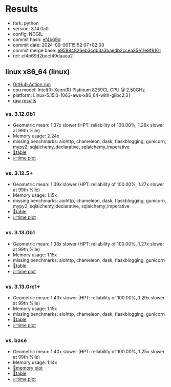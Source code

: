 # Results

- fork: python
- version: 3.14.0a0
- config: NOGIL
- commit hash: [ef4b69d](https://github.com/python/cpython/commit/ef4b69d)
- commit date: 2024-09-06T15:52:07+02:00
- commit merge base: [e95984826eb3cdb3a3baedb2ccea35e11e9f8161](https://github.com/python/cpython/commit/e95984826eb3cdb3a3baedb2ccea35e11e9f8161)
- ref: ef4b69d2becf49daaea2

## linux x86_64 (linux)

- [GitHub Action run](https://github.com/facebookexperimental/free-threading-benchmarking/actions/runs/10740958612)
- cpu model: Intel(R) Xeon(R) Platinum 8259CL CPU @ 2.50GHz
- platform: Linux-5.15.0-1063-aws-x86_64-with-glibc2.31
- [raw results](bm-20240906-linux-x86_64-python-ef4b69d2becf49daaea2-3.14.0a0-ef4b69d.json)

### vs. 3.12.0b1

- Geometric mean: 1.37x slower (HPT: reliability of 100.00%, 1.26x slower at 99th %ile)
- Memory usage: 2.24x
- missing benchmarks: aiohttp, chameleon, dask, flaskblogging, gunicorn, mypy2, sqlalchemy_declarative, sqlalchemy_imperative
- [📄table](bm-20240906-linux-x86_64-python-ef4b69d2becf49daaea2-3.14.0a0-ef4b69d-vs-3.12.0b1.md)
- [📈time plot](bm-20240906-linux-x86_64-python-ef4b69d2becf49daaea2-3.14.0a0-ef4b69d-vs-3.12.0b1.svg)

### vs. 3.12.5+

- Geometric mean: 1.39x slower (HPT: reliability of 100.00%, 1.27x slower at 99th %ile)
- Memory usage: 1.15x
- missing benchmarks: aiohttp, chameleon, dask, flaskblogging, gunicorn, mypy2, sqlalchemy_declarative, sqlalchemy_imperative
- [📄table](bm-20240906-linux-x86_64-python-ef4b69d2becf49daaea2-3.14.0a0-ef4b69d-vs-3.12.5%2B.md)
- [📈time plot](bm-20240906-linux-x86_64-python-ef4b69d2becf49daaea2-3.14.0a0-ef4b69d-vs-3.12.5%2B.svg)

### vs. 3.13.0b1

- Geometric mean: 1.38x slower (HPT: reliability of 100.00%, 1.27x slower at 99th %ile)
- Memory usage: 1.15x
- missing benchmarks: aiohttp, chameleon, dask, flaskblogging, gunicorn
- [📄table](bm-20240906-linux-x86_64-python-ef4b69d2becf49daaea2-3.14.0a0-ef4b69d-vs-3.13.0b1.md)
- [📈time plot](bm-20240906-linux-x86_64-python-ef4b69d2becf49daaea2-3.14.0a0-ef4b69d-vs-3.13.0b1.svg)

### vs. 3.13.0rc1+

- Geometric mean: 1.43x slower (HPT: reliability of 100.00%, 1.29x slower at 99th %ile)
- Memory usage: 1.15x
- missing benchmarks: aiohttp, chameleon, dask, flaskblogging, gunicorn
- [📄table](bm-20240906-linux-x86_64-python-ef4b69d2becf49daaea2-3.14.0a0-ef4b69d-vs-3.13.0rc1%2B.md)
- [📈time plot](bm-20240906-linux-x86_64-python-ef4b69d2becf49daaea2-3.14.0a0-ef4b69d-vs-3.13.0rc1%2B.svg)

### vs. base

- Geometric mean: 1.40x slower (HPT: reliability of 100.00%, 1.25x slower at 99th %ile)
- Memory usage: 1.14x
- [🧠memory plot](bm-20240906-linux-x86_64-python-ef4b69d2becf49daaea2-3.14.0a0-ef4b69d-vs-base-mem.svg)
- [📄table](bm-20240906-linux-x86_64-python-ef4b69d2becf49daaea2-3.14.0a0-ef4b69d-vs-base.md)
- [📈time plot](bm-20240906-linux-x86_64-python-ef4b69d2becf49daaea2-3.14.0a0-ef4b69d-vs-base.svg)

